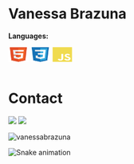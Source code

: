 # Vanessa Brazuna

**Languages:**  

<div style="display: inline_block">
  <img align="center" alt="Pedro-HTML" height="30" width="40" src="https://raw.githubusercontent.com/devicons/devicon/master/icons/html5/html5-original.svg">
  <img align="center" alt="Pedro-CSS" height="30" width="40" src="https://raw.githubusercontent.com/devicons/devicon/master/icons/css3/css3-original.svg">
  <img align="center" alt="Pedro-Js" height="30" width="40" src="https://raw.githubusercontent.com/devicons/devicon/master/icons/javascript/javascript-plain.svg">
</div><br>


# Contact
<a href="https://instagram.com/vvanessabrazuna" target="_blank"><img src="https://img.shields.io/badge/instagram-E4405F.svg?style=for-the-badge&logo=instagram&logoColor=white"></a>
<a href="mailto:brazuna.nessa@gmail.com" target="_blank"><img src="https://img.shields.io/badge/e‑mail-D14836.svg?style=for-the-badge&logo=GMail&logoColor=white"></a>

<p align="left"> <img src="https://komarev.com/ghpvc/?username=vanessabrazuna" alt="vanessabrazuna" /> </p>

<div>
 
 ![Snake animation](https://github.com/vanessabrazuna/vanessabrazunablob/output/github-contribution-grid-snake.svg)
 
</div>  
  




